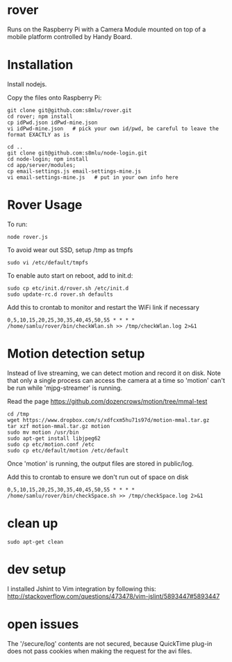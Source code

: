 rover
=====

Runs on the Raspberry Pi with a Camera Module mounted on top of a mobile platform controlled by Handy Board.

# Installation

Install nodejs. 

Copy the files onto Raspberry Pi:

    git clone git@github.com:s8mlu/rover.git
    cd rover; npm install
    cp idPwd.json idPwd-mine.json
    vi idPwd-mine.json   # pick your own id/pwd, be careful to leave the format EXACTLY as is

    cd ..
    git clone git@github.com:s8mlu/node-login.git
    cd node-login; npm install
    cd app/server/modules; 
    cp email-settings.js email-settings-mine.js
    vi email-settings-mine.js   # put in your own info here


# Rover Usage

To run:

    node rover.js

To avoid wear out SSD, setup /tmp as tmpfs

    sudo vi /etc/default/tmpfs
    
To enable auto start on reboot, add to init.d:

    sudo cp etc/init.d/rover.sh /etc/init.d
    sudo update-rc.d rover.sh defaults

Add this to crontab to monitor and restart the WiFi link if necessary

    0,5,10,15,20,25,30,35,40,45,50,55 * * * * /home/samlu/rover/bin/checkWlan.sh >> /tmp/checkWlan.log 2>&1

# Motion detection setup

Instead of live streaming, we can detect motion and record it on disk. Note that only a single process can access the camera at a time so 'motion' can't be run while 'mjpg-streamer' is running.

Read the page https://github.com/dozencrows/motion/tree/mmal-test

    cd /tmp
    wget https://www.dropbox.com/s/xdfcxm5hu71s97d/motion-mmal.tar.gz
    tar xzf motion-mmal.tar.gz motion
    sudo mv motion /usr/bin
    sudo apt-get install libjpeg62
    sudo cp etc/motion.conf /etc
    sudo cp etc/default/motion /etc/default

Once 'motion' is running, the output files are stored in public/log. 

Add this to crontab to ensure we don't run out of space on disk

    0,5,10,15,20,25,30,35,40,45,50,55 * * * * /home/samlu/rover/bin/checkSpace.sh >> /tmp/checkSpace.log 2>&1

# clean up

    sudo apt-get clean

# dev setup

I installed Jshint to Vim integration by following this: http://stackoverflow.com/questions/473478/vim-jslint/5893447#5893447

# open issues

The '/secure/log' contents are not secured, because QuickTime plug-in does not pass cookies when making the request for the avi files.
